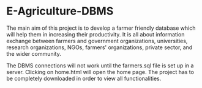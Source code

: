 # E-Agriculture-DBMS

The main aim of this project is to develop a farmer friendly database which will help them in increasing their productivity. It is all about information exchange between farmers and government organizations, universities, research organizations, NGOs, farmers' organizations, private sector, and the wider community.

The DBMS connections will not work until the farmers.sql file is set up in a server. Clicking on home.html will open the home page. The project has to be completely downloaded in order to view all functionalities.
